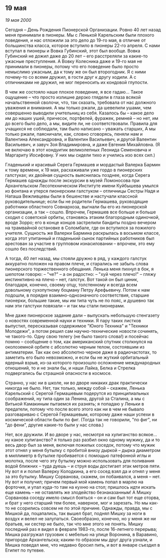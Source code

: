 ## 19 мая
_19 мая 2000_

Сегодня – День Рождения Пионерской Организации. Ровно 40 лет назад меня принимали в пионеры. Мы с Ленькой Карельским были плохого поведения, и нас отложили за это дело до 19-го мая, в отличие от большинства класса, которое вступило в пионеры 22-го апреля. С нами вступал в пионеры и Вовка Губинский, этот был вообще. Вовка Губинский не дожил даже до 20 лет – его расстреляли за какие-то ужасные преступления. А Вовку Колесника даже и 19-го мая не принимали в пионеры, потому что его поведение было просто немыслимо ужасным, да к тому же он был второгодник. Я с ними почему-то со всеми дружил, в гости друг к другу ходили. А с отличниками не дружил, не мог переносить их кондовой глупости.

В чем же состояло наше плохое поведение, я все гадаю... Такое ощущение – что просто излишне дерзко глядели в глаза всякой начальственной сволочи, что, так сказать, требовала от нас должного уважения и внимания. А мы только ржали, да шевелили ушами, чем совершенно выводили учительниц из себя. Казалось бы – какое дело им до наших ушей, причесок, портфелей, фуражек, ремней – но нет, им до всего было дело, а мы, видите ли, не соответствовали. Правила для учащихся не соблюдали, там было написано – уважать старших, А мы только ржали, паясничали, как, словно сговорясь, пеняли нам и Валентина Александровна, и Валентин Васильевич, и другой Валентин Васильевич, и завуч Зоя Владимировна, и даже Евгения Михайловна. (Я не включаю в этот кондуитик великолепных Леонида Семеновича и Маргариту Иосифовну. У них мы сидели тихо и учились изо всех сил.)

Гладенький и красивый Серега Гермашев и мордастый Валерка Бармин к тому времени, к 19 мая, расхаживали уже гордо в пионерских галстуках; их двойная сущность выяснилась позднее, когда Серега Гермашев однажды после экскурсии в музей Ломоносова при Архангельском Лесотехническом Институте имени Куйбышева умылся из фонтана и утерся пионерским галстуком – отличницы Сестры Надя и Наташа Вежливцевы были в бешенстве и настучали классной руководительнице; если бы не родители Гермашева, руководящие работники областного Совнархоза, выгнали бы его из пионерской организации, а так – сошло. Впрочем, Гермашев все больше и больше сходил с советской орбиты, становясь этаким благородным одиночкой, вроде Зорро; его в конце концов застрелили бандиты поздно вечером на трамвайной остановке в Соломбале, где он вступился за пожилого учителя. Сущность же Валерки Бармина раскрылась в восьмом классе, когда этот упитанный и гладенький сынок партийных работников был арестован за участие в групповом изнасиловании – впрочем, это ему сошло без последствий.

А тогда, 40 лет назад, мы стояли дружно в ряд, у каждого галстук аккуратно положен на правом плече, и старались не забыть слова пионерского торжественного обещания. Ленька меня пихнул в бок, я шепотом говорю: – "че?" – а он радостно: – "хуй через плечо!" – гляжу инстинктивно на плечо – нет, галстук. Вот такой он был циник, благодаря, конечно, своему отцу, толстенному и всегда всем довольному сухопутному боцману Петру Арефьевичу. Потом к нам подошли, в порядке взаимно-однозначного соответствия, старшие пионерки, большие такие, мы им типа чуть не по пояс, и душевно так нам эти галстуки повязали – и так мы стали пионерами.

Мне даже пионерское задание дали – выпускать небольшую стенгазету о новостях современной науки и техники. Я пару таких листков выпустил, пересказывая содержимое "Юного Техника" и "Техники Молодежи", а потом решил сам научно-технические новости сочинять, че такого-то. Одну свою телегу (не было такого слова!) и посейчас помню – сообщение о том, как американский спутник столкнулся на околоземной орбите с абсолютно черным телом, состоявшим из антиматерии. Так как оно абсолютно черное даже в радиочастотах, то заметить его было невозможно, и если бы не жуткий орбитальный ядерный взрыв, из-за которого произошло осложнение международных отношений, то и не знали бы, и наши Лайка, Белка и Стрелка подвергались бы страшной опасности в космосе.

Странно, у нас ни в школе, ни во дворе никаких драк практически никогда не было. Нет, так только, между собой – скажем, Ленька Карельский с Серегой Гермашевым подерутся из принципиальных соображений, ну типа один за Ленина, другой за Сталина, а мы с Витькой Камакиным пытаемся их разнять; я попадаю у Леньки в предатели, потому что после всего этого как ни в чем не бывало разговариваю с Серегой Гермашевым, которому даже наши успехи в космической области были по фиг. (Тогда так не говорили, "по фиг", ни "до фени", другие какие-то были у нас слова.)

Нет, все дружили. И во дворе у нас, несмотря на хулиганство всякое... ну какое хулиганство? я только раз разбил окно одному мужику, да и то весь двор был за меня, включая пожилых соседок, потому что мужик этот отнял у меня бутылку с пробитой внизу дыркой – дырка диаметром в миллиметр в бутылке пробивается с помощью патефонной иглы и молотка, после чего эту бутылку можно использовать для поливания водой ближних – туда дуешь – и струя воды достигает этак метров пяти. Ну вот я и полил Валерку Колодкина, а его сосед взял да и отнял у меня за это бутылку. Мишку Сорванова, скажем, он побаивался, а меня – нет. Ну вот и получил; причем первый мой камень попал в марлю на форточке, и упал куда-то там на кухню на стол; пришлось идти искать еще камень – не оставлять же злодейство безнаказанным! А Мишку Сорванова соседу имело смысл бояться – он и сам был тот еще оторва, и брат у него старший тем более, наверное, мог и зарезать. Но мы как-то не ссорились совсем не по этой причине. Однажды, правда, мы с Мишкой да, поцапались, так вышел брат, поднял Мишку за ноги в воздух и велел не залупаться. Своеобразно, конечно, но у меня же ни братьев, ни сестер не было, так что мне этого не понять. Мишку последний раз я видел в феврале 1983-го, после 16-летнего перерыва; Мишка разгружал грузовик с мебелью на улице Воронина, в Варавино, пригороде Архангельска; каким-то образом мы друг друга узнали, и Мишка поведал мне, что недавно бросил пить, и вот в январе съездил в Египет по путевке.
